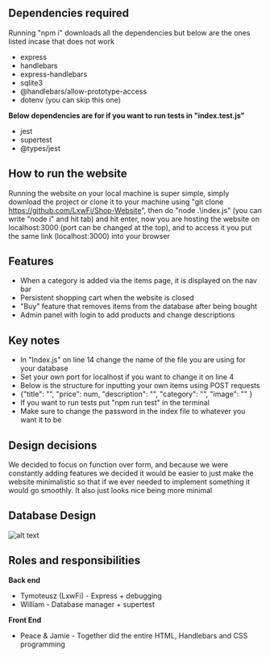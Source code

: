 ## Dependencies required

Running "npm i" downloads all the dependencies but below are the ones listed incase that does not work
 
* express
* handlebars 
* express-handlebars
* sqlite3
* @handlebars/allow-prototype-access
* dotenv (you can skip this one)

**Below dependencies are for if you want to run tests in "index.test.js"**

* jest
* supertest
* @types/jest

## How to run the website

Running the website on your local machine is super simple, simply download the project or clone it to your machine using "git clone https://github.com/LxwFi/Shop-Website", then do "node .\index.js" (you can write "node i" and hit tab) and hit enter, now you are hosting the website on localhost:3000 (port can be changed at the top), and to access it you put the same link (localhost:3000) into your browser

## Features

* When a category is added via the items page, it is displayed on the nav bar
* Persistent shopping cart when the website is closed
* "Buy" feature that removes items from the database after being bought
* Admin panel with login to add products and change descriptions

## Key notes

* In "Index.js" on line 14 change the name of the file you are using for your database
* Set your own port for localhost if you want to change it on line 4
* Below is the structure for inputting your own items using POST requests
*   {"title": "",  "price": num,   "description": "",   "category": "",   "image": ""  }
* If you want to run tests put "npm run test" in the terminal
* Make sure to change the password in the index file to whatever you want it to be


## Design decisions

We decided to focus on function over form, and because we were constantly adding features we decided it would be easier to just make the website minimalistic so that if we ever needed to implement something it would go smoothly. It also just looks nice being more minimal

## Database Design

![alt text](https://i.ibb.co/jgLFYHP/diagram.png)

## Roles and responsibilities 

**Back end**
* Tymoteusz (LxwFi) - Express + debugging
* William - Database manager + supertest

**Front End**
* Peace & Jamie - Together did the entire HTML, Handlebars and CSS programming



